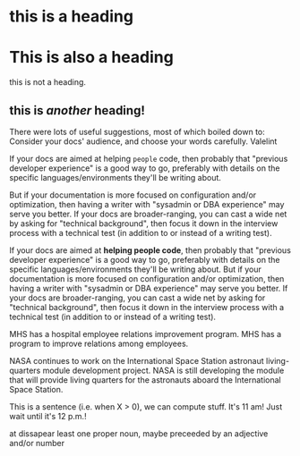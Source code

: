# this is a heading

# This is also a heading

this is not a heading.

this is *another* heading!
---

There were lots of useful suggestions, most of which boiled down to: Consider your docs' audience, and choose your words carefully. Valelint

If your docs are aimed at helping `people` code, then probably that "previous developer experience" is a good way to go, preferably with details on the specific languages/environments they'll be writing about.

But if your documentation is more focused on configuration and/or optimization, then having a writer with  "sysadmin or DBA experience" may serve you better. If your docs are broader-ranging, you can cast a wide net by asking for "technical background", then focus it down in the interview process with a technical test (in addition to or instead of a writing test).

If your docs are aimed at **helping people code**, then probably that "previous developer experience" is a good way to go, preferably with details on the specific languages/environments they'll be writing about. But if your documentation is more focused on configuration and/or optimization, then having a writer with  "sysadmin or DBA experience" may serve you better. If your docs are broader-ranging, you can cast a wide net by asking for "technical background", then focus it down in the interview process with a technical test (in addition to or instead of a writing test).

MHS has a hospital employee relations improvement program. MHS has a program to improve relations among employees.

NASA continues to work on the International Space Station astronaut living-quarters module development project. NASA is still developing the module that will provide living quarters for the astronauts aboard the International Space Station.

This is a sentence (i.e. when X > 0), we can compute stuff. It's 11 am! Just wait until it's 12 p.m.!

at dissapear least one proper noun, maybe preceeded by an adjective and/or number
